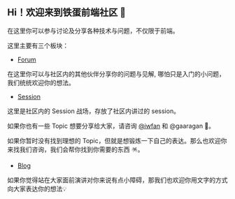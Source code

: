 ## Hi！欢迎来到铁蛋前端社区 🎉

在这里你可以参与讨论及分享各种技术与问题，不仅限于前端。

这里主要有三个板块：

- [Forum](https://github.com/td-fe-devs/Forum/discussions)

在这里你可以与社区内的其他伙伴分享你的问题与见解, 哪怕只是入门的小问题，我们统统欢迎你的想法。

- [Session](https://github.com/td-fe-devs/Session) 

这里是社区内的 Session 战场，存放了社区内讲过的 session。

如果你也有一些 Topic 想要分享给大家，请咨询 [@iwfan](https://github.com/iwfan) 和 @gaaragan 👏。

如果你暂时没有找到理想的 Topic，但就是想锻炼一下自己的表达。那么也欢迎你来找我们咨询，我们会帮你找到你需要的东西 🪅。

- [Blog](https://github.com/td-fe-devs/Blog)

如果你觉得站在大家面前演讲对你来说有点小障碍，那我们也欢迎你用文字的方式向大家表达你的想法💡
